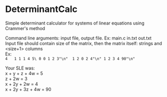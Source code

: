 # DeterminantCalc
Simple determinant calculator for systems of linear equations using Crammer's method  

Command line arguments: input file, output file. Ex: main.c in.txt out.txt  
Input file should contain size of the matrix, then the matrix itself: <size> strings and <size+1> columns  
Ex:  
`4  
1 1 1 4 5\
0 0 1 2 3"\n" 
1 2 0 2 4"\n"
1 2 3 4 90"\n"`  

Your SLE was:  
x + y + z + 4w = 5  
z + 2w = 3  
x + 2y + 2w = 4  
x + 2y + 3z + 4w = 90  
